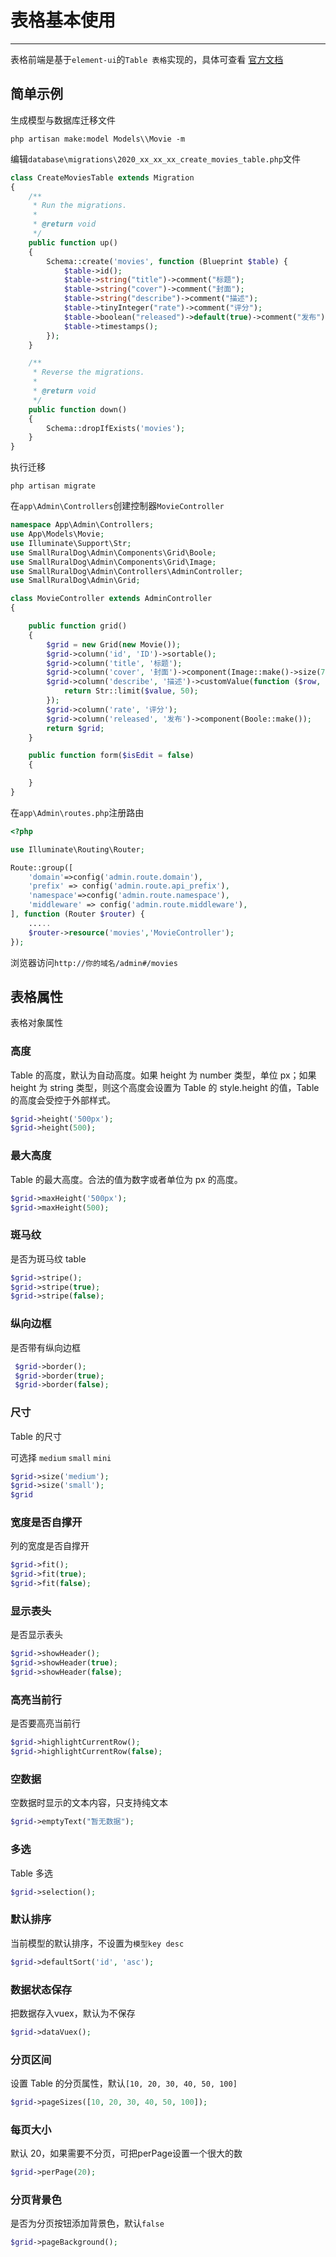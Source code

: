 # 表格基本使用
---
表格前端是基于`element-ui`的`Table 表格`实现的，具体可查看 [官方文档](https://element.eleme.cn/#/zh-CN/component/table)


## 简单示例

生成模型与数据库迁移文件
```shell script
php artisan make:model Models\\Movie -m
```
编辑`database\migrations\2020_xx_xx_xx_create_movies_table.php`文件
```php
class CreateMoviesTable extends Migration
{
    /**
     * Run the migrations.
     *
     * @return void
     */
    public function up()
    {
        Schema::create('movies', function (Blueprint $table) {
            $table->id();
            $table->string("title")->comment("标题");
            $table->string("cover")->comment("封面");
            $table->string("describe")->comment("描述");
            $table->tinyInteger("rate")->comment("评分");
            $table->boolean("released")->default(true)->comment("发布");
            $table->timestamps();
        });
    }

    /**
     * Reverse the migrations.
     *
     * @return void
     */
    public function down()
    {
        Schema::dropIfExists('movies');
    }
}
```
执行迁移
```shell script
php artisan migrate
```
在`app\Admin\Controllers`创建控制器`MovieController`

```php
namespace App\Admin\Controllers;
use App\Models\Movie;
use Illuminate\Support\Str;
use SmallRuralDog\Admin\Components\Grid\Boole;
use SmallRuralDog\Admin\Components\Grid\Image;
use SmallRuralDog\Admin\Controllers\AdminController;
use SmallRuralDog\Admin\Grid;

class MovieController extends AdminController
{

    public function grid()
    {
        $grid = new Grid(new Movie());
        $grid->column('id', 'ID')->sortable();
        $grid->column('title', '标题');
        $grid->column('cover', '封面')->component(Image::make()->size(70, 100));
        $grid->column('describe', '描述')->customValue(function ($row, $value) {
            return Str::limit($value, 50);
        });
        $grid->column('rate', '评分');
        $grid->column('released', '发布')->component(Boole::make());
        return $grid;
    }

    public function form($isEdit = false)
    {

    }
}
```
在`app\Admin\routes.php`注册路由
```php
<?php

use Illuminate\Routing\Router;

Route::group([
    'domain'=>config('admin.route.domain'),
    'prefix' => config('admin.route.api_prefix'),
    'namespace'=>config('admin.route.namespace'),
    'middleware' => config('admin.route.middleware'),
], function (Router $router) {
    .....
    $router->resource('movies','MovieController');
});
```
浏览器访问`http://你的域名/admin#/movies`


## 表格属性
表格对象属性

### 高度

Table 的高度，默认为自动高度。如果 height 为 number 类型，单位 px；如果 height 为 string 类型，则这个高度会设置为 Table 的 style.height 的值，Table 的高度会受控于外部样式。

```php
$grid->height('500px');
$grid->height(500);
```
### 最大高度

Table 的最大高度。合法的值为数字或者单位为 px 的高度。

```php
$grid->maxHeight('500px');
$grid->maxHeight(500);
```
### 斑马纹

是否为斑马纹 table

```php
$grid->stripe();
$grid->stripe(true);
$grid->stripe(false);
```
### 纵向边框

是否带有纵向边框

```php
 $grid->border();
 $grid->border(true);
 $grid->border(false);
```
### 尺寸

Table 的尺寸

可选择 `medium` `small` `mini`

```php
$grid->size('medium');
$grid->size('small');
$grid
```
### 宽度是否自撑开

列的宽度是否自撑开

```php
$grid->fit();
$grid->fit(true);
$grid->fit(false);
```
### 显示表头

是否显示表头

```php
$grid->showHeader();
$grid->showHeader(true);
$grid->showHeader(false);
```
### 高亮当前行

是否要高亮当前行

```php
$grid->highlightCurrentRow();
$grid->highlightCurrentRow(false);
```
### 空数据

空数据时显示的文本内容，只支持纯文本

```php
$grid->emptyText("暂无数据");
```
### 多选

Table 多选

```php
$grid->selection();
```
### 默认排序

当前模型的默认排序，不设置为`模型key desc`

```php
$grid->defaultSort('id', 'asc');
```
### 数据状态保存

把数据存入vuex，默认为不保存

```php
$grid->dataVuex();
```
### 分页区间

设置 Table 的分页属性，默认`[10, 20, 30, 40, 50, 100]`


```php
$grid->pageSizes([10, 20, 30, 40, 50, 100]);
```
### 每页大小

默认 20，如果需要不分页，可把perPage设置一个很大的数

```php
$grid->perPage(20);
```
### 分页背景色

是否为分页按钮添加背景色，默认`false`

```php
$grid->pageBackground();
```
